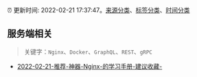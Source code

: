 :alarm_clock: 更新时间: 2022-02-21 17:37:47。[来源分类](../README.md)、[标签分类](../TAGS.md)、[时间分类](../TIMELINE.md)

## 服务端相关


> 关键字：`Nginx`、`Docker`、`GraphQL`、`REST`、`gRPC`



- [2022-02-21-推荐-神器-Nginx-的学习手册-建议收藏-](https://toutiao.io/k/6f1qaso) 